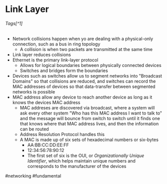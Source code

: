 # Link Layer
###### Tags[^1]
- Network collisions happen when yo are dealing with a physical-only connection, such as a bus in ring topology
	- A collision is when two packets are transmitted at the same time
- Link layer reduces collisions
- Ethernet is the primary link-layer protocol
	- Allows for logical boundaries between physically connected devices
	- Switches and bridges form the boundaries
- Devices such as switches allow us to segment networks into "Broadcast Domains" so that collisions are reduced, and switches can record the MAC addresses of devices so that data-transfer between segmented networks is possible
- MAC address allow any device to reach another device as long as it knows the devices MAC address
	- MAC addreses are discovered via broadcast, where a system will ask every other system "Who has this MAC address I want to talk to" and the message will bounce from switch to switch until it finds one that knows where that MAC address lives, and then the information can be routed
	- Address Resolution Protocol handles this
	- A MAC is made up of six sets of hexadecimal numbers or six-bytes
		- AA:BB:CC:DD:EE:FF
		- 12:34:56:78:90:12
		- The first set of six is the OUI, or *Organizationally Unique Identifier*, which helps maintain unique numbers and corresponds to the manufacturer of the devices



#networking #fundamental 